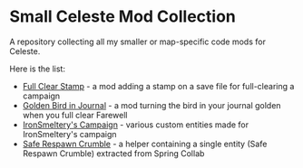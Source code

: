 # Small Celeste Mod Collection

A repository collecting all my smaller or map-specific code mods for Celeste.

Here is the list:
- [Full Clear Stamp](https://gamebanana.com/mods/34279) - a mod adding a stamp on a save file for full-clearing a campaign
- [Golden Bird in Journal](https://gamebanana.com/mods/53662) - a mod turning the bird in your journal golden when you full clear Farewell
- [IronSmeltery's Campaign](https://gamebanana.com/mods/150697) - various custom entities made for IronSmeltery's campaign
- [Safe Respawn Crumble](https://gamebanana.com/mods/53746) - a helper containing a single entity (Safe Respawn Crumble) extracted from Spring Collab